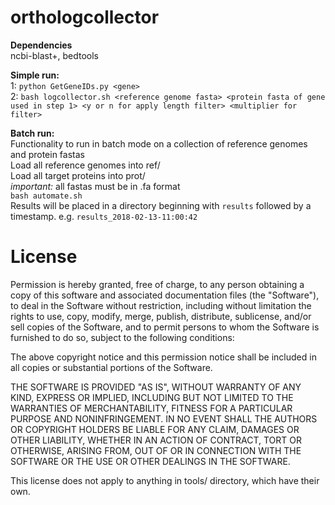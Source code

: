 # orthologcollector

**Dependencies**  
ncbi-blast+, bedtools  

**Simple run:**  
1: `python GetGeneIDs.py <gene>`  
2: `bash logcollector.sh <reference genome fasta> <protein fasta of gene used in step 1> <y or n for apply length filter> <multiplier for filter>`

**Batch run:**  
Functionality to run in batch mode on a collection of reference genomes and protein fastas  
Load all reference genomes into ref/   
Load all target proteins into prot/  
*important:* all fastas must be in .fa format  
`bash automate.sh`  
Results will be placed in a directory beginning with `results` followed by a timestamp. e.g. `results_2018-02-13-11:00:42`

# License  
Permission is hereby granted, free of charge, to any person obtaining a copy of this software and associated documentation files (the "Software"), to deal in the Software without restriction, including without limitation the rights to use, copy, modify, merge, publish, distribute, sublicense, and/or sell copies of the Software, and to permit persons to whom the Software is furnished to do so, subject to the following conditions:  
  
The above copyright notice and this permission notice shall be included in all copies or substantial portions of the Software.  
  
THE SOFTWARE IS PROVIDED "AS IS", WITHOUT WARRANTY OF ANY KIND, EXPRESS OR IMPLIED, INCLUDING BUT NOT LIMITED TO THE WARRANTIES OF MERCHANTABILITY, FITNESS FOR A PARTICULAR PURPOSE AND NONINFRINGEMENT. IN NO EVENT SHALL THE AUTHORS OR COPYRIGHT HOLDERS BE LIABLE FOR ANY CLAIM, DAMAGES OR OTHER LIABILITY, WHETHER IN AN ACTION OF CONTRACT, TORT OR OTHERWISE, ARISING FROM, OUT OF OR IN CONNECTION WITH THE SOFTWARE OR THE USE OR OTHER DEALINGS IN THE SOFTWARE.  

This license does not apply to anything in tools/ directory, which have their own. 
